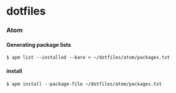# dotfiles

### Atom

#### Generating package lists
```
$ apm list --installed --bare > ~/dotfiles/atom/packages.txt
```

#### install
```
$ apm install --package-file ~/dotfiles/atom/packages.txt
```
